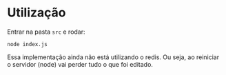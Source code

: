 # Utilização

Entrar na pasta `src` e rodar:
```
node index.js
```


Essa implementação ainda não está utilizando o redis. Ou seja, ao reiniciar o servidor (node) vai perder tudo o que foi editado.
